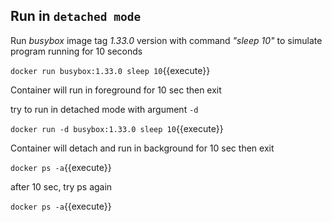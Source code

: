 ## Run in `detached mode`

Run *busybox* image tag *1.33.0* version with command *"sleep 10"* to simulate program running for 10 seconds

`docker run busybox:1.33.0 sleep 10`{{execute}}

Container will run in foreground for 10 sec then exit

try to run in detached mode with argument `-d`

`docker run -d busybox:1.33.0 sleep 10`{{execute}}

Container will detach and run in background for 10 sec then exit

`docker ps -a`{{execute}}

after 10 sec, try ps again

`docker ps -a`{{execute}}

